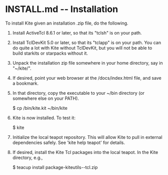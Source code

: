 # INSTALL.md -- Installation

To install Kite given an installation .zip file, do the following.

1. Install ActiveTcl 8.6.1 or later, so that its "tclsh" is on your path.

2. Install TclDevKit 5.0 or later, so that its "tclapp" is on your path.
   You can do quite a lot with Kite without TclDevKit, but you will not
   be able to build starkits or starpacks without it.

3. Unpack the installation zip file somewhere in your home directory, say
   in "~/kite/".

4. If desired, point your web browser at the <kite>/docs/index.html file, 
    and save a bookmark. 

5. In that directory, copy the executable to your ~/bin directory (or
   somewhere else on your PATH).

    $ cp <kite>/bin/kite.kit ~/bin/kite

6. Kite is now installed.  To test it:

    $ kite

7. Initialize the local teapot repository.  This will allow Kite to 
   pull in external dependencies safely.  See 'kite help teapot'
   for details.

8. If desired, install the Kite Tcl packages into the local teapot.
   In the Kite directory, e.g.,

    $ teacup install package-kiteutils-<version>-tcl.zip